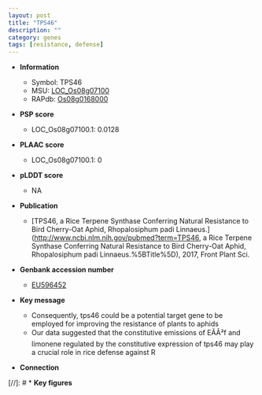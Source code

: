 ```yaml
---
layout: post
title: "TPS46"
description: ""
category: genes
tags: [resistance, defense]
---
```


* **Information**  
    + Symbol: TPS46  
    + MSU: [LOC_Os08g07100](http://rice.plantbiology.msu.edu/cgi-bin/ORF_infopage.cgi?orf=LOC_Os08g07100)  
    + RAPdb: [Os08g0168000](http://rapdb.dna.affrc.go.jp/viewer/gbrowse_details/irgsp1?name=Os08g0168000)  

* **PSP score**  
    + LOC_Os08g07100.1: 0.0128 

* **PLAAC score**  
    + LOC_Os08g07100.1: 0 

* **pLDDT score**
    + NA


* **Publication**  
    + [TPS46, a Rice Terpene Synthase Conferring Natural Resistance to Bird Cherry-Oat Aphid, Rhopalosiphum padi Linnaeus.](http://www.ncbi.nlm.nih.gov/pubmed?term=TPS46, a Rice Terpene Synthase Conferring Natural Resistance to Bird Cherry-Oat Aphid, Rhopalosiphum padi Linnaeus.%5BTitle%5D), 2017, Front Plant Sci.

* **Genbank accession number**  
    + [EU596452](http://www.ncbi.nlm.nih.gov/nuccore/EU596452)

* **Key message**  
    + Consequently, tps46 could be a potential target gene to be employed for improving the resistance of plants to aphids
    + Our data suggested that the constitutive emissions of EÃÂ²f and limonene regulated by the constitutive expression of tps46 may play a crucial role in rice defense against R

* **Connection**  

[//]: # * **Key figures**  


